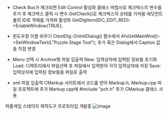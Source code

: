- Check Box가 체크되면 Edit Control 활성화
클래스 마법사로 체크박스의 변수를 추가 후 체크박스 클릭 시 변수.GetCheck()로 체크박스의 상태를 가져옴
에딧컨트롤의 ID로 객체를 가져와 활성화
GetDlgItem(IDC_EDIT_RED)->EnableWindow(TRUE);


- 윈도우창 이름 바꾸기
CtestDlg::OnInitDialog() 함수에서
AfxGetMainWnd()->SetWindowText(L"Puzzle Stage Tool");
추가
혹은 Dialog에서 Caption 값을 직접 변경


- Menu 선택 시 Archive형 파일 입출력
New:  입력상자에 입력된 정보들 초기화
Load: 디렉토리에서 파일선택 후 파일에서 입력받아 각각 입력상자에 저장
Save: 입력상자에 입력된 정보들을 파일로 출력


- xml 파일 입출력
CMarkup 사이트에서 코드를 받아 Markup.h, Markup.cpp 파일 프로젝트에 추가
Markup.cpp에 #include "pch.h" 추가
CMarkup 클래스 사용


퍼즐게임 스테이지 제작도구 프로토타입 개발중
![image](https://user-images.githubusercontent.com/48848466/72626423-09c0f000-398e-11ea-8703-061510729b3b.png)
